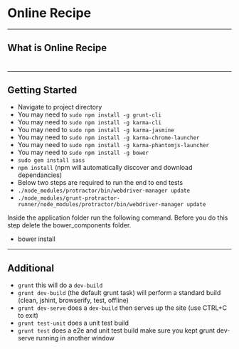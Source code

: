 # Online Recipe

----
## What is Online Recipe

# 

----
## Getting Started 
* Navigate to project directory
* You may need to `sudo npm install -g grunt-cli`
* You may need to `sudo npm install -g karma-cli`
* You may need to `sudo npm install -g karma-jasmine`
* You may need to `sudo npm install -g karma-chrome-launcher`
* You may need to `sudo npm install -g karma-phantomjs-launcher`
* You may need to `sudo npm install -g bower`
* `sudo gem install sass`
* `npm install` (npm will automatically discover and download dependancies)
* Below two steps are required to run the end to end tests
* `./node_modules/protractor/bin/webdriver-manager update`
* `./node_modules/grunt-protractor-runner/node_modules/protractor/bin/webdriver-manager update`

Inside the application folder run the following command. Before you do this step delete the bower_components folder.
* bower install 

----
## Additional
* `grunt` this will do a `dev-build` 
* `grunt dev-build` (the default grunt task) will perform a standard build (clean, jshint, browserify, test, offline)
* `grunt dev-serve` does a `dev-build` then serves up the site (use CTRL+C to exit)
* `grunt test-unit` does a unit test build
* `grunt test` does a e2e and unit test build make sure you kept grunt dev-serve running in another window
